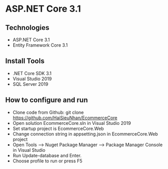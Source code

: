 # ASP.NET Core 3.1 
## Technologies
- ASP.NET Core 3.1
- Entity Framework Core 3.1
## Install Tools
- .NET Core SDK 3.1
- Visual Studio 2019
- SQL Server 2019
## How to configure and run
- Clone code from Github: git clone https://github.com/HaiSieuNhan/EcommerceCore
- Open solution EcommerceCore.sln in Visual Studio 2019
- Set startup project is EcommerceCore.Web
- Change connection string in appsetting.json in EcommerceCore.Web project
- Open Tools --> Nuget Package Manager -->  Package Manager Console in Visual Studio
- Run Update-database and Enter.
- Choose profile to run or press F5
